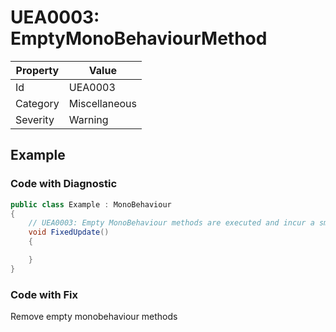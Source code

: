 # UEA0003: EmptyMonoBehaviourMethod

| Property | Value         |
| -------- | ------------- |
| Id       | UEA0003       |
| Category | Miscellaneous |
| Severity | Warning       |

## Example

### Code with Diagnostic

```csharp
public class Example : MonoBehaviour
{
    // UEA0003: Empty MonoBehaviour methods are executed and incur a small overhead
    void FixedUpdate()
    {

    }
}
```

### Code with Fix

Remove empty monobehaviour methods

```csharp

```